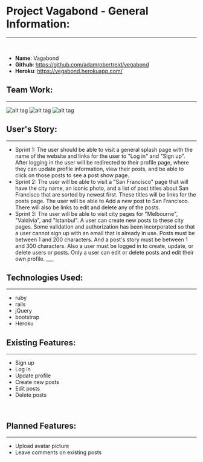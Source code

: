 # Project Vagabond - General Information:
___
​
* **Name**: Vagabond
* **Github**: https://github.com/adamrobertreid/vegabond
* **Heroku**: https://vegabond.herokuapp.com/
​
​

## **Team Work**:
___
![alt tag](http://i.imgur.com/nIE2NGX.jpg)
![alt tag](http://i.imgur.com/QPWB6fg.jpg)
![alt tag](http://i.imgur.com/AqAvYGk.jpg)


## **User's Story**:
___
* Sprint 1: The user should be able to visit a general splash page with the name of the website and links for the user to "Log in" and "Sign up". After logging in the user will be redirected to their profile page, where they can update profile information, view their posts, and be able to click on those posts to see a post show page.
* Sprint 2: The user will be able to visit a "San Francisco" page that will have the city name, an iconic photo, and a list of post titles about San Francisco that are sorted by newest first. These titles will be links for the posts page. The user will be able to Add a new post to San Francisco. There will also be links to edit and delete any of the posts.
* Sprint 3: The user will be able to visit city pages for "Melbourne", "Valdivia", and "Istanbul". A user can create new posts to these city pages. Some validation and authorization has been incorporated so that a user cannot sign up with an email that is already in use. Posts must be between 1 and 200 characters. And a post's story must be between 1 and 300 characters. Also a user must be logged in to create, update, or delete users or posts. Only a user can edit or delete posts and edit their own profile.
​___
​

## **Technologies Used**:
___
* ruby
* rails
* jQuery
* bootstrap
* Heroku
​
​
​

## **Existing Features**:
___
* Sign up
* Log in
* Update profile
* Create new posts
* Edit posts
* Delete posts
​
​

​
## **Planned Features**:
___
* Upload avatar picture
* Leave comments on existing posts
